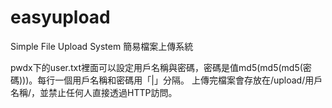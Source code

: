 # easyupload

Simple File Upload System 簡易檔案上傳系統

pwdx下的user.txt裡面可以設定用戶名稱與密碼，密碼是值md5(md5(md5(密碼)))。每行一個用戶名稱和密碼用「|」分隔。
上傳完檔案會存放在/upload/用戶名稱/，並禁止任何人直接透過HTTP訪問。
